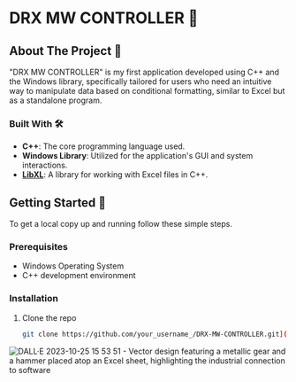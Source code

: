 # DRX MW CONTROLLER 🚀

## About The Project 📖
"DRX MW CONTROLLER" is my first application developed using C++ and the Windows library, specifically tailored for users who need an intuitive way to manipulate data based on conditional formatting, similar to Excel but as a standalone program.

### Built With 🛠️
- **C++**: The core programming language used.
- **Windows Library**: Utilized for the application's GUI and system interactions.
- **[LibXL](http://www.libxl.com/)**: A library for working with Excel files in C++.

## Getting Started 🚀

To get a local copy up and running follow these simple steps.

### Prerequisites

- Windows Operating System
- C++ development environment

### Installation

1. Clone the repo
   ```sh
   git clone https://github.com/your_username_/DRX-MW-CONTROLLER.git](https://github.com/MrNtex/DRX-MW-Controller.git
![DALL·E 2023-10-25 15 53 51 - Vector design featuring a metallic gear and a hammer placed atop an Excel sheet, highlighting the industrial connection to software](https://github.com/MrNtex/DRX-MW-Controller/assets/56607215/76da52be-7f5e-4604-9c0e-8e12932b5394)
